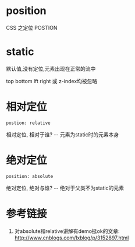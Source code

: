 # position

CSS 之定位 POSTION

# static

默认值,没有定位,元素出现在正常的流中

top bottom lft right 或 z-index均被忽略

# 相对定位

`postion: relative`

相对定位, 相对于谁? -- 元素为static时的元素本身

# 绝对定位

`position: absolute`

绝对定位, 绝对与谁? -- 绝对于父类不为static的元素

# 参考链接

1. 对absolute和relative讲解有demo挺ok的文章: http://www.cnblogs.com/lxblog/p/3152897.html